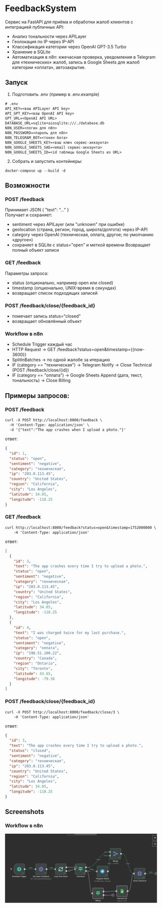 # FeedbackSystem


Сервис на FastAPI для приёма и обработки жалоб клиентов с интеграцией публичных API:
- Анализ тональности через APILayer
- Геолокация по IP через IP-API
- Классификация категории через OpenAI GPT-3.5 Turbo
- Хранение в SQLite
- Автоматизация в n8n: ежечасная проверка, уведомления в Telegram для «технических» жалоб, запись в Google Sheets для жалоб категории «оплата», автозакрытие.

## Запуск
1. Подготовить .env (пример в .env.example)
```
# .env
API_KEY=<ваш APILayer API key>  
API_GPT_KEY=<ваш OpenAI API key>
GPT_URL=<OpenAI API URL>
DATABASE_URL=sqlite+aiosqlite:///./database.db
N8N_USER=<логин для n8n>
N8N_PASSWORD=<пароль для n8n>
N8N_TELEGRAM_BOT=<токен бота>
N8N_GOOGLE_SHEETS_KEY=<ваш ключ сервис-аккаунта>
N8N_GOOGLE_SHEETS_SAE=<email сервис-аккаунта>
N8N_GOOGLE_SHEETS_ID=<id таблицы Google Sheets из URL>
```

2. Собрать и запустить контейнеры:
```
docker-compose up --build -d
```

## Возможности

### POST /feedback
Принимает JSON { "text": "..." }  
Получает и сохраняет:
- sentiment через APILayer (или "unknown" при ошибке)
- geolocation (страна, регион, город, широта/долгота) через IP-API
- category через OpenAI (техническая, оплата, другое; по умолчанию «другое»)
- cохраняет в SQLite с status="open" и меткой времени
Возвращает полный объект записи

### GET /feedback
Параметры запроса:  
- status (опционально, например open или closed)
- timestamp (опционально, UNIX-время в секундах)
- возвращает список подходящих записей

### POST /feedback/close/{feedback_id}
- помечает запись status="closed"
- возвращает обновлённый объект

### Workflow в n8n
- Schedule Trigger каждый час
- HTTP Request → GET /feedback?status=open&timestamp={{now-3600}}
- SplitInBatches → по одной жалобе за итерацию
- IF (category == "техническая") →
Telegram Notify → Close Technical (POST /feedback/close/{id})
- IF (category == "оплата") →
Google Sheets Append (дата, текст, тональность) → Close Billing

## Примеры запросов:

### POST /feedback
```
curl -X POST http://localhost:8000/feedback \
  -H 'Content-Type: application/json' \
  -d '{"text":"The app crashes when I upload a photo."}'
```
ответ:
```json
{
  "id": 1,
  "status": "open",
  "sentiment": "negative",
  "category": "техническая",
  "ip": "203.0.113.45",
  "country": "United States",
  "region": "California",
  "city": "Los Angeles",
  "latitude": 34.05,
  "longitude": -118.25
}
```

### GET /feedback
```
curl http://localhost:8000/feedback?status=open&timestamp=1752000000 \
    -H 'Content-Type: application/json' 
```
ответ:
```json
[
  {
    "id": 3,
    "text": "The app crashes every time I try to upload a photo.",
    "status": "open",
    "sentiment": "negative",
    "category": "техническая",
    "ip": "203.0.113.45",
    "country": "United States",
    "region": "California",
    "city": "Los Angeles",
    "latitude": 34.05,
    "longitude": -118.25
  },
  {
    "id": 4,
    "text": "I was charged twice for my last purchase.",
    "status": "open",
    "sentiment": "negative",
    "category": "оплата",
    "ip": "198.51.100.22",
    "country": "Canada",
    "region": "Ontario",
    "city": "Toronto",
    "latitude": 43.65,
    "longitude": -79.38
  }
]
```

### POST /feedback/close/{feedback_id}
```
curl -X POST http://localhost:8000/feedback/close/3 \
    -H 'Content-Type: application/json'
```
ответ:
```json
{
  "id": 3,
  "text": "The app crashes every time I try to upload a photo.",
  "status": "closed",
  "sentiment": "negative",
  "category": "техническая",
  "ip": "203.0.113.45",
  "country": "United States",
  "region": "California",
  "city": "Los Angeles",
  "latitude": 34.05,
  "longitude": -118.25
}
```
## Screenshots
### Workflow в n8n
![img.png](img.png)

